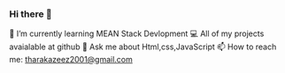 ### Hi there 👋
  🌱 I’m currently learning MEAN Stack Devlopment
  💻 All of my projects avaialable at github
  💬 Ask me about Html,css,JavaScript
  📫 How to reach me: tharakazeez2001@gmail.com

<!--
**TharakAzeez/TharakAzeez** is a ✨ _special_ ✨ repository because its `README.md` (this file) appears on your GitHub profile.

Here are some ideas to get you started:

- 🔭 I’m currently working on
- 
- 👯 I’m looking to collaborate on ...
- 🤔 I’m looking for help with ...
-
-
- 😄 Pronouns: ...
- ⚡ Fun fact: ...
-->

